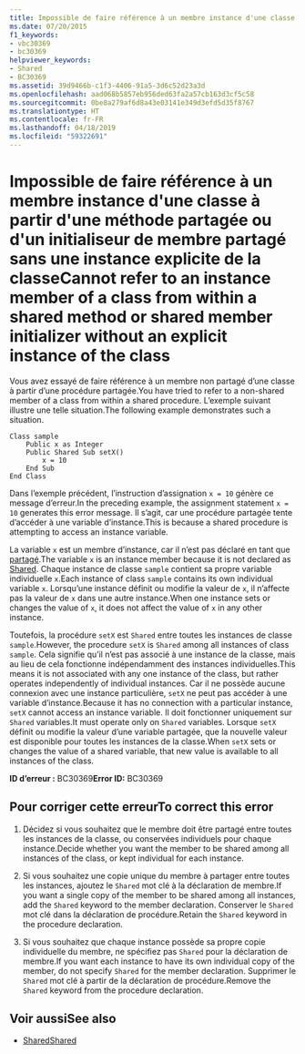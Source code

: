 ```yaml
---
title: Impossible de faire référence à un membre instance d'une classe à partir d'une méthode partagée ou d'un initialiseur de membre partagé sans une instance explicite de la classe
ms.date: 07/20/2015
f1_keywords:
- vbc30369
- bc30369
helpviewer_keywords:
- Shared
- BC30369
ms.assetid: 39d9466b-c1f3-4406-91a5-3d6c52d23a3d
ms.openlocfilehash: aad068b5857eb956ded63fa2a57cb163d3cf5c58
ms.sourcegitcommit: 0be8a279af6d8a43e03141e349d3efd5d35f8767
ms.translationtype: HT
ms.contentlocale: fr-FR
ms.lasthandoff: 04/18/2019
ms.locfileid: "59322691"
---
```

# <a name="cannot-refer-to-an-instance-member-of-a-class-from-within-a-shared-method-or-shared-member-initializer-without-an-explicit-instance-of-the-class"></a><span data-ttu-id="688a0-102">Impossible de faire référence à un membre instance d'une classe à partir d'une méthode partagée ou d'un initialiseur de membre partagé sans une instance explicite de la classe</span><span class="sxs-lookup"><span data-stu-id="688a0-102">Cannot refer to an instance member of a class from within a shared method or shared member initializer without an explicit instance of the class</span></span>
<span data-ttu-id="688a0-103">Vous avez essayé de faire référence à un membre non partagé d’une classe à partir d’une procédure partagée.</span><span class="sxs-lookup"><span data-stu-id="688a0-103">You have tried to refer to a non-shared member of a class from within a shared procedure.</span></span> <span data-ttu-id="688a0-104">L’exemple suivant illustre une telle situation.</span><span class="sxs-lookup"><span data-stu-id="688a0-104">The following example demonstrates such a situation.</span></span>  
  
```  
Class sample  
    Public x as Integer  
    Public Shared Sub setX()  
        x = 10  
    End Sub  
End Class  
```  
  
 <span data-ttu-id="688a0-105">Dans l’exemple précédent, l’instruction d’assignation `x = 10` génère ce message d’erreur.</span><span class="sxs-lookup"><span data-stu-id="688a0-105">In the preceding example, the assignment statement `x = 10` generates this error message.</span></span> <span data-ttu-id="688a0-106">Il s’agit, car une procédure partagée tente d’accéder à une variable d’instance.</span><span class="sxs-lookup"><span data-stu-id="688a0-106">This is because a shared procedure is attempting to access an instance variable.</span></span>  
  
 <span data-ttu-id="688a0-107">La variable `x` est un membre d’instance, car il n’est pas déclaré en tant que [partagé](../../../visual-basic/language-reference/modifiers/shared.md).</span><span class="sxs-lookup"><span data-stu-id="688a0-107">The variable `x` is an instance member because it is not declared as [Shared](../../../visual-basic/language-reference/modifiers/shared.md).</span></span> <span data-ttu-id="688a0-108">Chaque instance de classe `sample` contient sa propre variable individuelle `x`.</span><span class="sxs-lookup"><span data-stu-id="688a0-108">Each instance of class `sample` contains its own individual variable `x`.</span></span> <span data-ttu-id="688a0-109">Lorsqu’une instance définit ou modifie la valeur de `x`, il n’affecte pas la valeur de `x` dans une autre instance.</span><span class="sxs-lookup"><span data-stu-id="688a0-109">When one instance sets or changes the value of `x`, it does not affect the value of `x` in any other instance.</span></span>  
  
 <span data-ttu-id="688a0-110">Toutefois, la procédure `setX` est `Shared` entre toutes les instances de classe `sample`.</span><span class="sxs-lookup"><span data-stu-id="688a0-110">However, the procedure `setX` is `Shared` among all instances of class `sample`.</span></span> <span data-ttu-id="688a0-111">Cela signifie qu’il n’est pas associé à une instance de la classe, mais au lieu de cela fonctionne indépendamment des instances individuelles.</span><span class="sxs-lookup"><span data-stu-id="688a0-111">This means it is not associated with any one instance of the class, but rather operates independently of individual instances.</span></span> <span data-ttu-id="688a0-112">Car il ne possède aucune connexion avec une instance particulière, `setX` ne peut pas accéder à une variable d’instance.</span><span class="sxs-lookup"><span data-stu-id="688a0-112">Because it has no connection with a particular instance, `setX` cannot access an instance variable.</span></span> <span data-ttu-id="688a0-113">Il doit fonctionner uniquement sur `Shared` variables.</span><span class="sxs-lookup"><span data-stu-id="688a0-113">It must operate only on `Shared` variables.</span></span> <span data-ttu-id="688a0-114">Lorsque `setX` définit ou modifie la valeur d’une variable partagée, que la nouvelle valeur est disponible pour toutes les instances de la classe.</span><span class="sxs-lookup"><span data-stu-id="688a0-114">When `setX` sets or changes the value of a shared variable, that new value is available to all instances of the class.</span></span>  
  
 <span data-ttu-id="688a0-115">**ID d’erreur :** BC30369</span><span class="sxs-lookup"><span data-stu-id="688a0-115">**Error ID:** BC30369</span></span>  
  
## <a name="to-correct-this-error"></a><span data-ttu-id="688a0-116">Pour corriger cette erreur</span><span class="sxs-lookup"><span data-stu-id="688a0-116">To correct this error</span></span>  
  
1. <span data-ttu-id="688a0-117">Décidez si vous souhaitez que le membre doit être partagé entre toutes les instances de la classe, ou conservées individuels pour chaque instance.</span><span class="sxs-lookup"><span data-stu-id="688a0-117">Decide whether you want the member to be shared among all instances of the class, or kept individual for each instance.</span></span>  
  
2. <span data-ttu-id="688a0-118">Si vous souhaitez une copie unique du membre à partager entre toutes les instances, ajoutez le `Shared` mot clé à la déclaration de membre.</span><span class="sxs-lookup"><span data-stu-id="688a0-118">If you want a single copy of the member to be shared among all instances, add the `Shared` keyword to the member declaration.</span></span> <span data-ttu-id="688a0-119">Conserver le `Shared` mot clé dans la déclaration de procédure.</span><span class="sxs-lookup"><span data-stu-id="688a0-119">Retain the `Shared` keyword in the procedure declaration.</span></span>  
  
3. <span data-ttu-id="688a0-120">Si vous souhaitez que chaque instance possède sa propre copie individuelle du membre, ne spécifiez pas `Shared` pour la déclaration de membre.</span><span class="sxs-lookup"><span data-stu-id="688a0-120">If you want each instance to have its own individual copy of the member, do not specify `Shared` for the member declaration.</span></span> <span data-ttu-id="688a0-121">Supprimer le `Shared` mot clé à partir de la déclaration de procédure.</span><span class="sxs-lookup"><span data-stu-id="688a0-121">Remove the `Shared` keyword from the procedure declaration.</span></span>  
  
## <a name="see-also"></a><span data-ttu-id="688a0-122">Voir aussi</span><span class="sxs-lookup"><span data-stu-id="688a0-122">See also</span></span>

- [<span data-ttu-id="688a0-123">Shared</span><span class="sxs-lookup"><span data-stu-id="688a0-123">Shared</span></span>](../../../visual-basic/language-reference/modifiers/shared.md)

